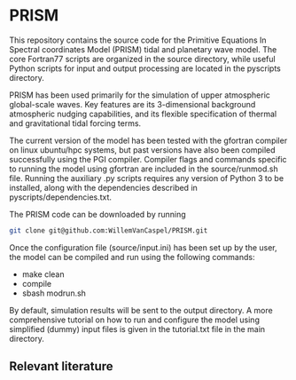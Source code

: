 # PRISM

This repository contains the source code for the Primitive Equations In Spectral coordinates Model (PRISM) tidal and planetary wave model. The core Fortran77 scripts are organized in the source directory, while useful Python scripts for input and output processing are located in the pyscripts directory. 

PRISM has been used primarily for the simulation of upper atmospheric global-scale waves. Key features are its 3-dimensional background atmospheric nudging capabilities, and its flexible specification of thermal and gravitational tidal forcing terms. 

The current version of the model has been tested with the gfortran compiler on linux ubuntu/hpc systems, but past versions have also been compiled successfully using the PGI compiler. Compiler flags and commands specific to running the model using gfortran are included in the source/runmod.sh file. Running the auxiliary .py scripts requires any version of Python 3 to be installed, along with the dependencies described in pyscripts/dependencies.txt. 

The PRISM code can be downloaded by running

```bash
git clone git@github.com:WillemVanCaspel/PRISM.git
```

Once the configuration file (source/input.ini) has been set up by the user, the model can be compiled and run using the following commands:

- make clean
- compile
- sbash modrun.sh

By default, simulation results will be sent to the output directory. A more comprehensive tutorial on how to run and configure the model using simplified (dummy) input files is given in the tutorial.txt file in the main directory.  

Relevant literature
-----------------------------------

